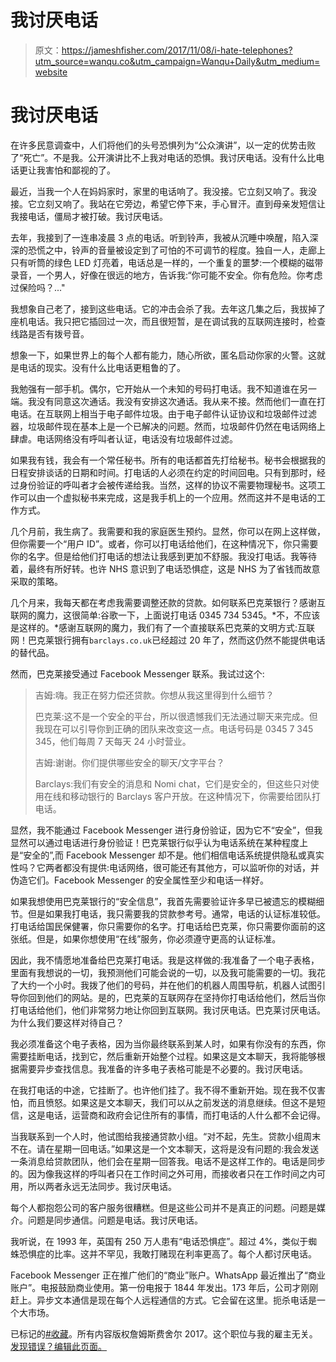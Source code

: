 # 我讨厌电话

> 原文：<https://jameshfisher.com/2017/11/08/i-hate-telephones?utm_source=wanqu.co&utm_campaign=Wanqu+Daily&utm_medium=website>

# 我讨厌电话

在许多民意调查中，人们将他们的头号恐惧列为“公众演讲”，以一定的优势击败了“死亡”。不是我。公开演讲比不上我对电话的恐惧。我讨厌电话。没有什么比电话更让我害怕和鄙视的了。

最近，当我一个人在妈妈家时，家里的电话响了。我没接。它立刻又响了。我没接。它立刻又响了。我站在它旁边，希望它停下来，手心冒汗。直到母亲发短信让我接电话，僵局才被打破。我讨厌电话。

去年，我接到了一连串凌晨 3 点的电话。听到铃声，我被从沉睡中唤醒，陷入深深的恐慌之中，铃声的音量被设定到了可怕的不可调节的程度。独自一人，走廊上只有听筒的绿色 LED 灯亮着，电话总是一样的，一个重复的噩梦:一个模糊的磁带录音，一个男人，好像在很远的地方，告诉我:“你可能不安全。你有危险。你考虑过保险吗？..."

我想象自己老了，接到这些电话。它的冲击会杀了我。去年这几集之后，我拔掉了座机电话。我只把它插回过一次，而且很短暂，是在调试我的互联网连接时，检查线路是否有拨号音。

想象一下，如果世界上的每个人都有能力，随心所欲，匿名启动你家的火警。这就是电话的现实。没有什么比电话更粗鲁的了。

我勉强有一部手机。偶尔，它开始从一个未知的号码打电话。我不知道谁在另一端。我没有同意这次通话。我没有安排这次通话。我从来不接。然而他们一直在打电话。在互联网上相当于电子邮件垃圾。由于电子邮件认证协议和垃圾邮件过滤器，垃圾邮件现在基本上是一个已解决的问题。然而，垃圾邮件仍然在电话网络上肆虐。电话网络没有呼叫者认证，电话没有垃圾邮件过滤。

如果我有钱，我会有一个常任秘书。所有的电话都首先打给秘书。秘书会根据我的日程安排谈话的日期和时间。打电话的人必须在约定的时间回电。只有到那时，经过身份验证的呼叫者才会被传递给我。当然，这样的协议不需要物理秘书。这项工作可以由一个虚拟秘书来完成，这是我手机上的一个应用。然而这并不是电话的工作方式。

几个月前，我生病了。我需要和我的家庭医生预约。显然，你可以在网上这样做，但你需要一个“用户 ID”。或者，你可以打电话给他们，在这种情况下，你只需要你的名字。但是给他们打电话的想法让我感到更加不舒服。我没打电话。我等待着，最终有所好转。也许 NHS 意识到了电话恐惧症，这是 NHS 为了省钱而故意采取的策略。

几个月来，我每天都在考虑我需要调整还款的贷款。如何联系巴克莱银行？感谢互联网的魔力，这很简单:谷歌一下，上面说打电话 0345 734 5345。*不，不应该是这样的。*感谢互联网的魔力，我们有了一个直接联系巴克莱的文明方式:互联网！巴克莱银行拥有`barclays.co.uk`已经超过 20 年了，然而这仍然不能提供电话的替代品。

然而，巴克莱接受通过 Facebook Messenger 联系。我试过这个:

> 吉姆:嗨。我正在努力偿还贷款。你想从我这里得到什么细节？
> 
> 巴克莱:这不是一个安全的平台，所以很遗憾我们无法通过聊天来完成。但我现在可以引导你到正确的团队来改变这一点。电话号码是 0345 7 345 345，他们每周 7 天每天 24 小时营业。
> 
> 吉姆:谢谢。你们提供哪些安全的聊天/文字平台？
> 
> Barclays:我们有安全的消息和 Nomi chat，它们是安全的，但这些只对使用在线和移动银行的 Barclays 客户开放。在这种情况下，你需要给团队打电话。

显然，我不能通过 Facebook Messenger 进行身份验证，因为它不“安全”，但我显然可以通过电话进行身份验证！巴克莱银行似乎认为电话系统在某种程度上是“安全的”,而 Facebook Messenger 却不是。他们相信电话系统提供隐私或真实性吗？它两者都没有提供:电话网络，很可能还有其他方，可以监听你的对话，并伪造它们。Facebook Messenger 的安全属性至少和电话一样好。

如果我想使用巴克莱银行的“安全信息”，我首先需要验证许多早已被遗忘的模糊细节。但是如果我打电话，我只需要我的贷款参考号。通常，电话的认证标准较低。打电话给国民保健署，你只需要你的名字。打电话给巴克莱，你只需要你面前的这张纸。但是，如果你想使用“在线”服务，你必须遵守更高的认证标准。

因此，我不情愿地准备给巴克莱打电话。我是这样做的:我准备了一个电子表格，里面有我想说的一切，我预测他们可能会说的一切，以及我可能需要的一切。我花了大约一个小时。我拨了他们的号码，并在他们的机器人周围导航，机器人试图引导你回到他们的网站。是的，巴克莱的互联网存在坚持你打电话给他们，然后当你打电话给他们，他们非常努力地让你回到互联网。我讨厌电话。巴克莱讨厌电话。为什么我们要这样对待自己？

我必须准备这个电子表格，因为当你最终联系到某人时，如果有你没有的东西，你需要挂断电话，找到它，然后重新开始整个过程。如果这是文本聊天，我将能够根据需要异步查找信息。我准备的许多电子表格可能是不必要的。我讨厌电话。

在我打电话的中途，它挂断了。也许他们挂了。我不得不重新开始。现在我不仅害怕，而且愤怒。如果这是文本聊天，我们可以从之前发送的消息继续。但这不是短信，这是电话，运营商和政府会记住所有的事情，而打电话的人什么都不会记得。

当我联系到一个人时，他试图给我接通贷款小组。“对不起，先生。贷款小组周末不在。请在星期一回电话。”如果这是一个文本聊天，这将是没有问题的:我会发送一条消息给贷款团队，他们会在星期一回答我。电话不是这样工作的。电话是同步的。因为像我这样的呼叫者只在工作时间之外可用，而接收者只在工作时间之内可用，所以两者永远无法同步。我讨厌电话。

每个人都抱怨公司的客户服务很糟糕。但是这些公司并不是真正的问题。问题是媒介。问题是同步通信。问题是电话。我讨厌电话。

我听说，在 1993 年，英国有 250 万人患有“电话恐惧症”。超过 4%，类似于蜘蛛恐惧症的比率。这并不罕见，我敢打赌现在利率更高了。每个人都讨厌电话。

Facebook Messenger 正在推广他们的“商业”账户。WhatsApp 最近推出了“商业账户”。电报鼓励商业使用。第一份电报于 1844 年发出。173 年后，公司才刚刚赶上。异步文本通信是现在每个人远程通信的方式。它会留在这里。扼杀电话是一个大市场。

已标记的[#收藏](/tag/fave)。所有内容版权詹姆斯费舍尔 2017。这个职位与我的雇主无关。 [发现错误？编辑此页面。](https://github.com/jameshfisher/jameshfisher.com/edit/master/_posts/2017-11-08-i-hate-telephones.md)